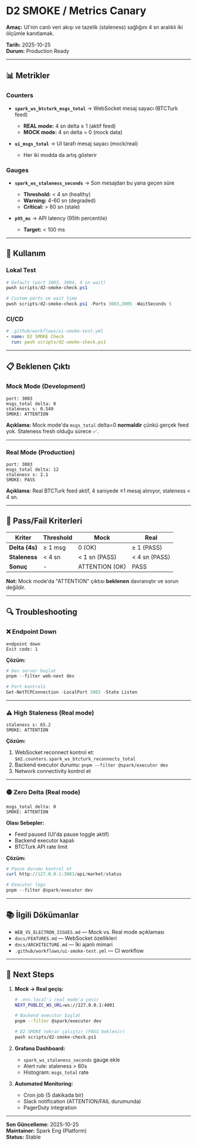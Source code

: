 # D2 SMOKE / Metrics Canary

**Amaç:** UI'nin canlı veri akışı ve tazelik (staleness) sağlığını 4 sn aralıklı iki ölçümle kanıtlamak.

**Tarih:** 2025-10-25  
**Durum:** Production Ready

---

## 📊 Metrikler

### Counters
- **`spark_ws_btcturk_msgs_total`** → WebSocket mesaj sayacı (BTCTurk feed)
  - **REAL mode:** 4 sn delta ≥ 1 (aktif feed)
  - **MOCK mode:** 4 sn delta = 0 (mock data)

- **`ui_msgs_total`** → UI tarafı mesaj sayacı (mock/real)
  - Her iki modda da artış gösterir

### Gauges
- **`spark_ws_staleness_seconds`** → Son mesajdan bu yana geçen süre
  - **Threshold:** < 4 sn (healthy)
  - **Warning:** 4-60 sn (degraded)
  - **Critical:** > 60 sn (stale)

- **`p95_ms`** → API latency (95th percentile)
  - **Target:** < 100 ms

---

## 🚀 Kullanım

### Lokal Test
```powershell
# Default (port 3003, 3004, 4 sn wait)
pwsh scripts/d2-smoke-check.ps1

# Custom ports ve wait time
pwsh scripts/d2-smoke-check.ps1 -Ports 3003,3005 -WaitSeconds 5
```

### CI/CD
```yaml
# .github/workflows/ui-smoke-test.yml
- name: D2 SMOKE Check
  run: pwsh scripts/d2-smoke-check.ps1
```

---

## 📋 Beklenen Çıktı

### Mock Mode (Development)
```
port: 3003
msgs_total delta: 0
staleness s: 0.549
SMOKE: ATTENTION
```

**Açıklama:** Mock mode'da `msgs_total` delta=0 **normaldir** çünkü gerçek feed yok. Staleness fresh olduğu sürece ✅.

---

### Real Mode (Production)
```
port: 3003
msgs_total delta: 12
staleness s: 2.1
SMOKE: PASS
```

**Açıklama:** Real BTCTurk feed aktif, 4 saniyede ≥1 mesaj alınıyor, staleness < 4 sn.

---

## 🎯 Pass/Fail Kriterleri

| Kriter | Threshold | Mock | Real |
|--------|-----------|------|------|
| **Delta (4s)** | ≥ 1 msg | 0 (OK) | ≥ 1 (PASS) |
| **Staleness** | < 4 sn | < 1 sn (PASS) | < 4 sn (PASS) |
| **Sonuç** | - | ATTENTION (OK) | PASS |

**Not:** Mock mode'da "ATTENTION" çıktısı **beklenen** davranıştır ve sorun değildir.

---

## 🔍 Troubleshooting

### ❌ Endpoint Down
```
endpoint down
Exit code: 1
```

**Çözüm:**
```powershell
# Dev server başlat
pnpm --filter web-next dev

# Port kontrolü
Get-NetTCPConnection -LocalPort 3003 -State Listen
```

---

### ⚠️ High Staleness (Real mode)
```
staleness s: 65.2
SMOKE: ATTENTION
```

**Çözüm:**
1. WebSocket reconnect kontrol et: `$m2.counters.spark_ws_btcturk_reconnects_total`
2. Backend executor durumu: `pnpm --filter @spark/executor dev`
3. Network connectivity kontrol et

---

### 🟡 Zero Delta (Real mode)
```
msgs_total delta: 0
SMOKE: ATTENTION
```

**Olası Sebepler:**
- Feed paused (UI'da pause toggle aktif)
- Backend executor kapalı
- BTCTurk API rate limit

**Çözüm:**
```powershell
# Pause durumu kontrol et
curl http://127.0.0.1:3003/api/market/status

# Executor logs
pnpm --filter @spark/executor dev
```

---

## 📚 İlgili Dökümanlar

- `WEB_VS_ELECTRON_ISSUES.md` — Mock vs. Real mode açıklaması
- `docs/FEATURES.md` — WebSocket özellikleri
- `docs/ARCHITECTURE.md` — İki ajanlı mimari
- `.github/workflows/ui-smoke-test.yml` — CI workflow

---

## 🎯 Next Steps

1. **Mock → Real geçiş:**
   ```bash
   # .env.local'i real mode'a çevir
   NEXT_PUBLIC_WS_URL=ws://127.0.0.1:4001
   
   # Backend executor başlat
   pnpm --filter @spark/executor dev
   
   # D2 SMOKE tekrar çalıştır (PASS beklenir)
   pwsh scripts/d2-smoke-check.ps1
   ```

2. **Grafana Dashboard:**
   - `spark_ws_staleness_seconds` gauge ekle
   - Alert rule: staleness > 60s
   - Histogram: `msgs_total` rate

3. **Automated Monitoring:**
   - Cron job (5 dakikada bir)
   - Slack notification (ATTENTION/FAIL durumunda)
   - PagerDuty integration

---

**Son Güncelleme:** 2025-10-25  
**Maintainer:** Spark Eng (Platform)  
**Status:** Stable
